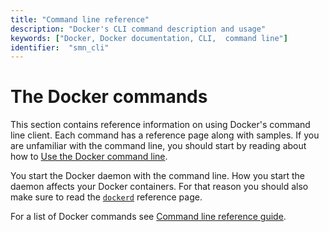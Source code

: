 ```yaml
---
title: "Command line reference"
description: "Docker's CLI command description and usage"
keywords: ["Docker, Docker documentation, CLI,  command line"]
identifier:  "smn_cli"
---
```




# The Docker commands

This section contains reference information on using Docker's command line
client. Each command has a reference page along with samples. If you are
unfamiliar with the command line, you should start by reading about how to
[Use the Docker command line](cli.md).

You start the Docker daemon with the command line. How you start the daemon
affects your Docker containers. For that reason you should also make sure to
read the [`dockerd`](dockerd.md) reference page.

For a list of Docker commands see [Command line reference guide](index.md).
